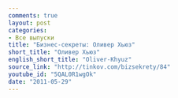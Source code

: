 ```yaml
---
comments: true
layout: post
categories:
- Все выпуски
title: "Бизнес-секреты: Оливер Хьюз"
short_title: "Оливер Хьюз"
english_short_title: "Oliver-Khyuz"
source_link: "http://tinkov.com/bizsekrety/84"
youtube_id: "5QAL0R1wgOk"
date: "2011-05-29"
---
```


